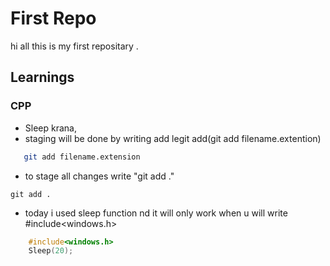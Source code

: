# First Repo
hi all this is my first repositary .

## Learnings

### CPP
- Sleep krana, 
- staging will be done by writing add legit add(git add filename.extention)
```bash
   git add filename.extension 
```
- to stage all changes write "git add ."
```
git add .

```
- today i used sleep function nd it will only work when u will write #include<windows.h>

```cpp
    #include<windows.h>
    Sleep(20);

```